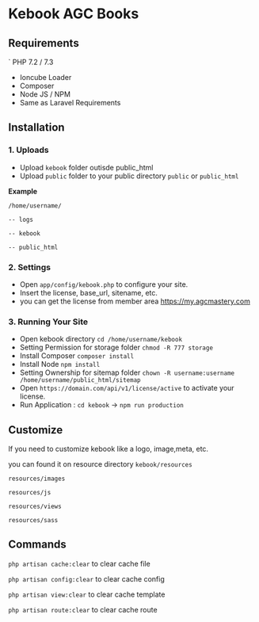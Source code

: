 # Kebook AGC Books

## Requirements
` PHP 7.2 / 7.3
- Ioncube Loader
- Composer
- Node JS / NPM
- Same as Laravel Requirements

## Installation

### 1. Uploads
- Upload `kebook` folder outisde public_html
- Upload `public` folder to your public directory `public` or `public_html`

**Example**

`/home/username/`

`-- logs`

`-- kebook`

`-- public_html`


### 2. Settings
- Open `app/config/kebook.php` to configure your site.
- Insert the license, base_url, sitename, etc.
- you can get the license from member area https://my.agcmastery.com

### 3. Running Your Site
- Open kebook directory `cd /home/username/kebook`
- Setting Permission for storage folder `chmod -R 777 storage`
- Install Composer `composer install`
- Install Node `npm install`
- Setting Ownership for sitemap folder `chown -R username:username /home/username/public_html/sitemap`
- Open `https://domain.com/api/v1/license/active` to activate your license.
- Run Application : `cd kebook` -> `npm run production`


## Customize

If you need to customize kebook like a logo, image,meta, etc.

you can found it on resource directory `kebook/resources`

`resources/images`

`resources/js`

`resources/views`

`resources/sass`

## Commands

`php artisan cache:clear` to clear cache file

`php artisan config:clear` to clear cache config

`php artisan view:clear` to clear cache template

`php artisan route:clear` to clear cache route


